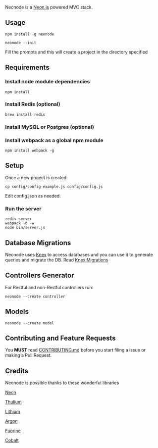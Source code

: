 Neonode is a [Neon.js][3] powered MVC stack.


## Usage

    npm install -g neonode

    neonode --init

Fill the prompts and this will create a project in the directory specified

## Requirements

### Install node module dependencies

    npm install

### Install Redis (optional)

    brew install redis


### Install MySQL or Postgres (optional)

### Install webpack as a global npm module

    npm install webpack -g

## Setup

Once a new project is created:

    cp config/config-example.js config/config.js

Edit config.json as needed.


### Run the server

    redis-server
    webpack -d -w
    node bin/server.js


## Database Migrations

Neonode uses [Knex][1] to access databases and you can use it to generate queries and migrate the DB. Read [Knex Migrations][2]

## Controllers Generator

For Restful and non-Restful controllers run:

    neonode --create controller

## Models

    neonode --create model

## Contributing and Feature Requests

You **MUST** read [CONTRIBUTING.md](CONTRIBUTING.md) before you start filing a issue or making a Pull Request.

## Credits

Neonode is possible thanks to these wonderful libraries

[Neon][3]

[Thulium][4]

[Lithium][5]

[Argon][6]

[Fuorine][7]

[Cobalt][8]



[1]: http://knexjs.org/
[2]: http://knexjs.org/#Migrations
[3]: https://github.com/azendal/neon
[4]: https://github.com/freshout-dev/thulium
[5]: https://github.com/freshout-dev/lithium
[6]: https://github.com/sgarza/argon/tree/node-callback-convention
[7]: https://github.com/freshout-dev/fluorine
[8]: https://github.com/benbeltran/cobalt
